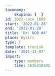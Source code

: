 ```yaml
---
taxonomy:
    skupina: {  }
id: 2022-race_1689
start: '2022-01-28'
end: '2022-01-28'
title: 'D+: NOB #4'
place: Bystrc
type: T
template: trenink
date: '2021-11-07'
import:
    type: members
    time: 1636318202
---
```


